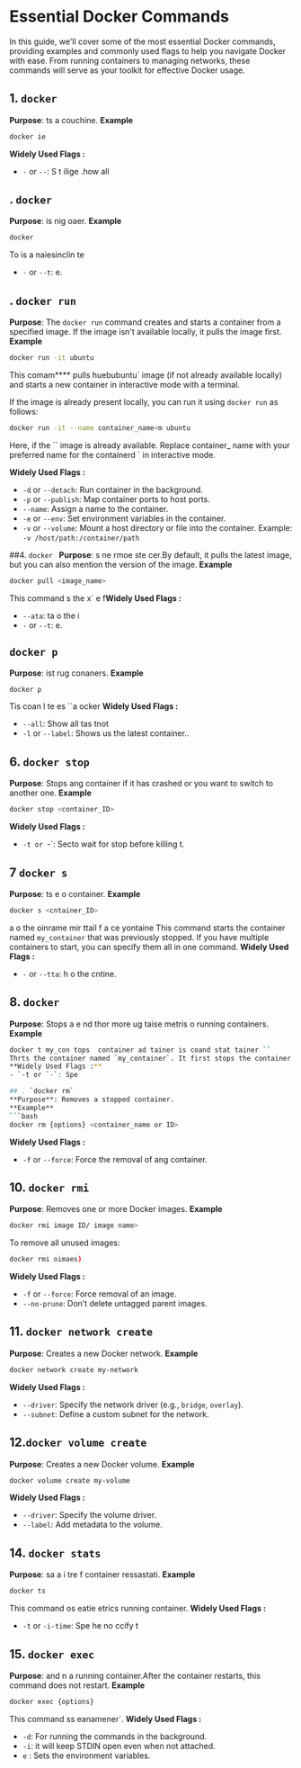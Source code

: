 # Essential Docker Commands
In this guide, we'll cover some of the most essential Docker commands, providing examples and commonly used flags to help you navigate Docker with ease. From running containers to managing networks, these commands will serve as your toolkit for effective Docker usage.

## 1. `docker `
**Purpose**: ts a couchine.
**Example**  
```bash  
docker ie
```
**Widely Used Flags :** 
- `-` or `--`: S t  ilige .how all 
## . `docker `
**Purpose**: is nig oaer.
**Example**  
```bash  
docker   
```  
To is a naiesinclin te  
- `-` or `--t`: e.

## . `docker run`

**Purpose**: The `docker run` command creates and starts a container from a specified image. If the image isn't available locally, it pulls the image first.
**Example**  
```bash  
docker run -it ubuntu  
```  
This comam**** pulls huebubuntu` image (if not already available locally) and starts a new container in interactive mode with a terminal.

If the image is already present locally, you can run it using `docker run` as follows:
```bash
docker run -it --name container_name<m ubuntu
```
Here, if the `` image is already available. Replace container_ name with your preferred name for the containerd ` in interactive mode.

**Widely Used Flags :**  
- `-d` or `--detach`: Run container in the background.  
- `-p` or `--publish`: Map container ports to host ports.  
- `--name`: Assign a name to the container.  
- `-e` or `--env`: Set environment variables in the container.
- `-v` or `--volume`: Mount a host directory or file into the container. Example: `-v /host/path:/container/path`

##4. `docker `
**Purpose**: s ne rmoe ste cer.By default, it pulls the latest image, but you can also mention the version of the image.
**Example**  
```bash  
docker pull <image_name> 
```  
This command s the  x` e f**Widely Used Flags :**
- `--ata`: ta o the i 
- `-` or `--t`: e.


## `docker p`
**Purpose**: ist rug conaners.
**Example**  
```bash  
docker p  
```  
Tis coan l te es ``a  ocker 
**Widely Used Flags :**
- `--all`: Show all tas  tnot
- `-l` or `--label`: Shows us the latest container..


## 6. `docker stop`
**Purpose**: Stops ang container if it has crashed or you want to switch to another one.
**Example**  
```bash  
docker stop <container_ID>
```
**Widely Used Flags :** 
- `-t or `-`: Secto wait for stop before killing t.
## 7  `docker s`
**Purpose**: ts e o container.
**Example**  
```bash  
docker s <cntainer_ID>   
```  
a o the oinrame mir ttail f  a  ce  yontaine This command starts the container named `my_container` that was previously stopped. If you have multiple containers to start, you can specify them all in one command.
**Widely Used Flags :** 
- `-` or `--tta`: h o the cntine.

## 8. `docker `
**Purpose**: Stops a e nd thor more ug taise metris o running containers.
**Example**
```bash
docker t my_con tops  container ad tainer is coand stat tainer ``
Thrts the container named `my_container`. It first stops the container and then starts it again.
**Widely Used Flags :** 
- `-t or `-`: Spe

## . `docker rm`
**Purpose**: Removes a stopped container.
**Example**  
```bash  
docker rm {options} <container_name or ID>  
```
**Widely Used Flags :** 
- `-f` or `--force`: Force the removal of ang container.
## 10. `docker rmi`
**Purpose**: Removes one or more Docker images.
**Example**  
```bash  
docker rmi image ID/ image name> 
```  
To remove all unused images:  
```bash  
docker rmi oimaes)  
```
**Widely Used Flags :** 
- `-f` or `--force`: Force removal of an image.  
- `--no-prune`: Don’t delete untagged parent images.

## 11. `docker network create`
**Purpose**: Creates a new Docker network.
**Example**  
```bash  
docker network create my-network  
```
**Widely Used Flags :**
- `--driver`: Specify the network driver (e.g., `bridge`, `overlay`).  
- `--subnet`: Define a custom subnet for the network.
## 12.`docker volume create`
**Purpose**: Creates a new Docker volume.
**Example**  
```bash  
docker volume create my-volume  
```
**Widely Used Flags :** 
- `--driver`: Specify the volume driver.  
- `--label`: Add metadata to the volume.


## 14. `docker stats`
**Purpose**: sa a i tre f container ressastati.
**Example**
```bash
docker ts 
```  
This command os eatie etrics  running container.
**Widely Used Flags :** 
- `-t` or `-i-time`: Spe he no ccify t

## 15. `docker exec`
**Purpose**:  and n a running container.After the container restarts, this command does not restart.
**Example**  
```bash  
docker exec {options} 
```  
This command ss eanamener`.
**Widely Used Flags :** 
- `-d`: For running the commands in the background.
- `-i`: it will keep STDIN open even when not attached.
- `e` : Sets the environment variables.
<!--stackedit_data:
eyJoaXN0b3J5IjpbLTgxOTk3MjE0OSwtNjA5MTYyNjcwLC03NT
k1MjEwNTgsLTY2OTkyMDkyMCwyNDIwNTM1MzEsLTEzMzgwNTk3
NywtMTkxMzUyODUyMywtODM5MjgxMzE1LDY2NzMyMzc4MCwtOT
g1MDY3Mjk2LDE4ODA1MjExMzgsMTAyMjE3NTA1NywxMDEzNjUy
MDI5LDE4MjM0MDU3NTIsLTU1NDQ4NTg3NSwzOTk3MTMxMTIsLT
ExOTI3NDE0NDUsLTgxMTI4ODU2OSwtMTQwNzYzMjcxMyw4NzMx
NDkxOTRdfQ==
-->